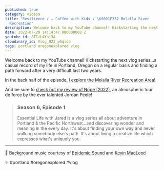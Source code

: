 ```yaml
---
published: true
category: videos
title: "Resilience / ☕️ Coffee with Kids / \U0001F332 Molalla River
  Recreation"
description: Welcome back to my YouTube channel! Kickstarting the next vlog series…a casual record of my life in Portland, Oregon on a regular basis and finding a path forward after a very difficult last two years. In the back half of the episode, I explore the Molalla River Recreation Area!
date: 2022-07-29 14:14:47.000000000 Z
youtube_id: 8TIiLAYnj3A
cloudinary_id: Vlog_023_whqlco
tags: portland oregonexplored vlog
---
```


Welcome back to my YouTube channel! Kickstarting the next vlog series…a casual record of my life in Portland, Oregon on a regular basis and finding a path forward after a very difficult last two years.

In the back half of the episode, [I explore the Molalla River Recreation Area!](https://www.blm.gov/visit/molalla)

And be sure to [check out my review of Nope (2022)](https://www.youtube.com/watch?v=RPpjGriJpvk), an atmospheric tour de force by the ever talented Jordan Peele! 

> ### Season 6, Episode 1
> 
> Essential Life with Jared is a vlog series all about adventure in Portland & the Pacific Northwest…and discovering wonder and meaning in the every day. It's about finding your own way and never walking somebody else's path. It's about living a creative life which expresses what's uniquely you.  

----

🎵 Background music courtesy of [Epidemic Sound](https://player.epidemicsound.com) and [Kevin MacLeod](https://www.youtube.com/c/kmmusic/videos)

✨ #portland #oregonexplored #vlog 